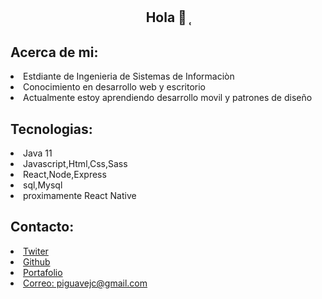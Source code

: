 
<main>
  <section>
    <h1 align="center">Hola 👋 ̜</h1>
  </section>
  <section>
    <h1 align="left">Acerca de mi: </h1>
  </section>
  <nav>
    <li> Estdiante de Ingenieria de Sistemas de Informaciòn  </li>
    <li> Conocimiento en desarrollo web y escritorio  </li>
    <li> Actualmente estoy aprendiendo desarrollo movil y patrones de diseño </li>
  </nav>
  
   <section>
    <h1 align="left">Tecnologias: </h1>
  </section>
  <nav>
    <li> Java 11  </li>
    <li> Javascript,Html,Css,Sass  </li>
    <li> React,Node,Express  </li>
    <li> sql,Mysql </li>
    <li> proximamente React Native</li>
  </nav>
  
  
   <section>
    <h1 align="left">Contacto: </h1>
  </section>
  <nav>
    <li> 
      <a href="https://twitter.com/PiguaveJean">Twiter</a>
    </li>
    <li> 
      <a href="https://github.com/jean-carlos-19">Github</a>
    </li>
    <li> 
        <a href="https://devchallenges.io/portfolio/jean-carlos-19">Portafolio</a>
    </li>
    <li> 
       <a href="https://mail.google.com/mail/"> Correo: piguavejc@gmail.com</a>
    </li>
  </nav>
</main>

